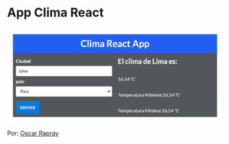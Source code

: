 # App Clima React

![Consulta el clima de ciudades consumiendo una Api y Hooks](https://raw.githubusercontent.com/oscarrapray/app-clima/master/src/img/clima.png)

Por: [Oscar Rapray](https://github.com/oscarrapray)

